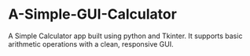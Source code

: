 # A-Simple-GUI-Calculator
A Simple Calculator app built using python and Tkinter. It supports basic arithmetic operations with a clean, responsive GUI.

